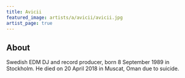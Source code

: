 ```yaml
---
title: Avicii
featured_image: artists/a/avicii/avicii.jpg
artist_page: true
---
```

## About

Swedish EDM DJ and record producer, born 8 September 1989 in Stockholm. He died on 20 April 2018 in Muscat, Oman due to suicide.


